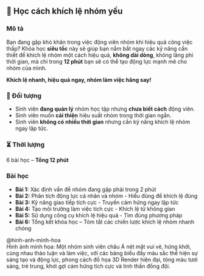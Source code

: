 ## 📌 Học cách khích lệ nhóm yếu  

### Mô tả  
Bạn đang gặp khó khăn trong việc động viên nhóm khi hiệu quả công việc thấp? Khóa học **siêu tốc** này sẽ giúp bạn nắm bắt ngay các kỹ năng cần thiết để khích lệ nhóm một cách hiệu quả, **không dài dòng**, không lãng phí thời gian, mà chỉ trong **12 phút** bạn sẽ có thể tạo động lực mạnh mẽ cho nhóm của mình.  

**Khích lệ nhanh, hiệu quả ngay, nhóm làm việc hăng say!**  

### 🎯 Đối tượng  
- Sinh viên **đang quản lý** nhóm học tập nhưng **chưa biết cách** động viên.  
- Sinh viên muốn **cải thiện** hiệu suất nhóm trong thời gian ngắn.  
- Sinh viên **không có nhiều thời gian** nhưng cần kỹ năng khích lệ nhóm ngay lập tức.  

### ⏳ Thời lượng  
6 bài học – **Tổng 12 phút**  

### Bài học  
- **Bài 1:** Xác định vấn đề nhóm đang gặp phải trong 2 phút  
- **Bài 2:** Phân tích động lực cá nhân và nhóm - Hiểu đúng để khích lệ đúng  
- **Bài 3:** Kỹ năng giao tiếp tích cực - Truyền cảm hứng ngay lập tức  
- **Bài 4:** Tạo môi trường làm việc tích cực - Khích lệ từ không gian  
- **Bài 5:** Sử dụng công cụ khích lệ hiệu quả - Tìm đúng phương pháp  
- **Bài 6:** Tổng kết khóa học – Tóm tắt các chiến lược khích lệ nhóm nhanh chóng  

@hinh-anh-minh-hoa  
Hình ảnh minh họa: Một nhóm sinh viên châu Á nét mặt vui vẻ, hứng khởi, cùng nhau thảo luận và làm việc, với các bảng biểu đầy màu sắc thể hiện sự sáng tạo và động lực, phong cách đồ họa 3D Render hiện đại, tông màu tươi sáng, trẻ trung, khơi gợi cảm hứng tích cực và tinh thần đồng đội.